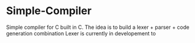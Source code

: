 # Simple-Compiler
Simple compiler for C built in C.
The idea is to build a lexer + parser + code generation combination
Lexer is currently in developement to 
